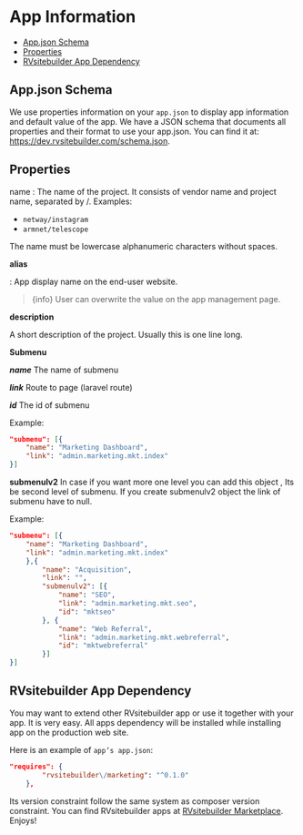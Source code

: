 # App Information

- [App.json Schema](#App-json-Schema)
- [Properties](#Properties)
- [RVsitebuilder App Dependency](#RVsitebuilder-App-Dependency)

<a name="App-json-Schema"></a>

## App.json Schema

We use properties information on your `app.json` to display app information and default value of the app. We have a JSON schema that documents all properties and their format to use your app.json. You can find it at: https://dev.rvsitebuilder.com/schema.json.

<!-- TODO: @Settavut create the full list of schema.json above and make above URL accessible. And explain it below similar to https://getcomposer.org/doc/04-schema.md -->

<a name="Properties"></a>

## Properties

name
: The name of the project. It consists of vendor name and project name, separated by /. Examples:

- `netway/instagram`
- `armnet/telescope`

The name must be lowercase alphanumeric characters without spaces.

**alias**

: App display name on the end-user website.

> {info} User can overwrite the value on the app management page.

**description**

A short description of the project. Usually this is one line long.

**Submenu**

**_name_**
The name of submenu

**_link_**
Route to page (laravel route)

**_id_**
The id of submenu

Example:

```json
"submenu": [{
    "name": "Marketing Dashboard",
    "link": "admin.marketing.mkt.index"
}]
```

**submenulv2**
In case if you want more one level you can add this object , Its be second level of submenu. If you create submenulv2 object the link of submenu have to null.

Example:

```json
"submenu": [{
    "name": "Marketing Dashboard",
    "link": "admin.marketing.mkt.index"
    },{
        "name": "Acquisition",
        "link": "",
        "submenulv2": [{
            "name": "SEO",
            "link": "admin.marketing.mkt.seo",
            "id": "mktseo"
        }, {
            "name": "Web Referral",
            "link": "admin.marketing.mkt.webreferral",
            "id": "mktwebreferral"
        }]
}]
```

<a name="RVsitebuilder-App-Dependency"></a>

## RVsitebuilder App Dependency

You may want to extend other RVsitebuilder app or use it together with your app. It is very easy. All apps dependency will be installed while installing app on the production web site.

Here is an example of `app’s app.json`:

```json
"requires": {
        "rvsitebuilder\/marketing": "^0.1.0"
    },
```

Its version constraint follow the same system as composer version constraint. You can find RVsitebuilder apps at [RVsitebuilder Marketplace](https://apps.rvsitebuilder.com). Enjoys!
